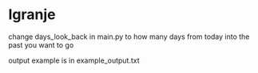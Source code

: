 # Igranje

change days_look_back in main.py to how many days from today into the past you want to go

output example is in example_output.txt
